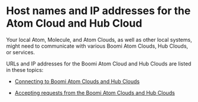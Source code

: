# Host names and IP addresses for the Atom Cloud and Hub Cloud

<head>
  <meta name="guidename" content="Platform"/>
  <meta name="context" content="GUID-0d150522-9457-4c37-b5a9-a8ad664490bd"/>
</head>

Your local Atom, Molecule, and Atom Clouds, as well as other local systems, might need to communicate with various Boomi Atom Clouds, Hub Clouds, or services.

URLs and IP addresses for the Boomi Atom Cloud and Hub Clouds are listed in these topics:

- [Connecting to Boomi Atom Clouds and Hub Clouds](atm-Connecting_to_the_boomi_atom_clouds_and_hub_clouds_fa4ee368-735e-4f4b-bb1b-b269de9b9448.md)

- [Accepting requests from the Boomi Atom Clouds and Hub Clouds](atm-Accepting_requests_from_the_boomi_atom_clouds_and-hub_clouds_c50ae6a0-3849-4d36-a74e-ed9e7e87b3ee.md)